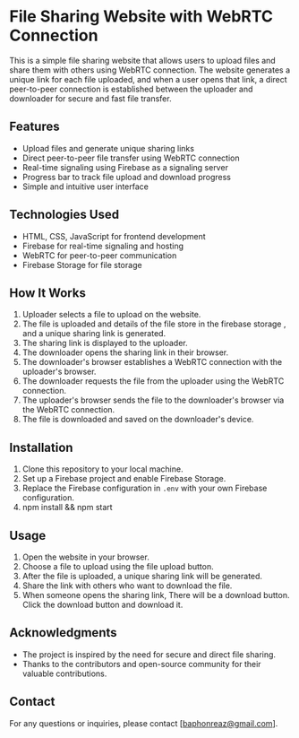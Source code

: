 # File Sharing Website with WebRTC Connection

This is a simple file sharing website that allows users to upload files and share them with others using WebRTC connection. The website generates a unique link for each file uploaded, and when a user opens that link, a direct peer-to-peer connection is established between the uploader and downloader for secure and fast file transfer.

## Features

- Upload files and generate unique sharing links
- Direct peer-to-peer file transfer using WebRTC connection
- Real-time signaling using Firebase as a signaling server
- Progress bar to track file upload and download progress
- Simple and intuitive user interface

## Technologies Used

- HTML, CSS, JavaScript for frontend development
- Firebase for real-time signaling and hosting
- WebRTC for peer-to-peer communication
- Firebase Storage for file storage

## How It Works

1. Uploader selects a file to upload on the website.
2. The file is uploaded and details of the file store in the firebase storage , and a unique sharing link is generated.
3. The sharing link is displayed to the uploader.
4. The downloader opens the sharing link in their browser.
5. The downloader's browser establishes a WebRTC connection with the uploader's browser.
6. The downloader requests the file from the uploader using the WebRTC connection.
7. The uploader's browser sends the file to the downloader's browser via the WebRTC connection.
8. The file is downloaded and saved on the downloader's device.

## Installation

1. Clone this repository to your local machine.
2. Set up a Firebase project and enable Firebase Storage.
3. Replace the Firebase configuration in `.env` with your own Firebase configuration.
4. npm install && npm start

## Usage

1. Open the website in your browser.
2. Choose a file to upload using the file upload button.
3. After the file is uploaded, a unique sharing link will be generated.
4. Share the link with others who want to download the file.
5. When someone opens the sharing link, There will be a download button. Click the download button and download it.


## Acknowledgments

- The project is inspired by the need for secure and direct file sharing.
- Thanks to the contributors and open-source community for their valuable contributions.

## Contact

For any questions or inquiries, please contact [baphonreaz@gmail.com].
